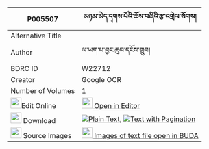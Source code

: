 |P005507|མཉམ་མེད་དྭགས་པོའི་ཆོས་བཞིའི་རྩ་འགྲེལ་སོགས། 
| --- | --- 
|Alternative Title |
|Author| ལ་ཡག་པ་བྱང་ཆུབ་དངོས་གྲུབ།
|BDRC ID | W22712
|Creator | Google OCR
|Number of Volumes| 1
|<img width="25" src="https://img.icons8.com/color/25/000000/edit-property.png">Edit Online| [<img width="25" src="https://avatars.githubusercontent.com/u/45091458?s=200&v=4"> Open in Editor](http://editor.openpecha.org/P005507)
|<img width="25" src="https://img.icons8.com/fluent/48/000000/download-2.png"/>  Download | [![](https://img.icons8.com/color/20/000000/txt.png)Plain Text](https://github.com/Openpecha/P005507/releases/download/v1/nyamme_dakpo_i_cho_shyi_i_tsad_plain_P005507.zip), [![](https://img.icons8.com/color/20/000000/txt.png)Text with Pagination](https://github.com/Openpecha/P005507/releases/download/v1/nyamme_dakpo_i_cho_shyi_i_tsad_pages_P005507.zip)
|<img width="25" src="https://img.icons8.com/plasticine/100/000000/pictures-folder.png"/>  Source Images | [<img width="25" src="https://library.bdrc.io/icons/BUDA-small.svg"> Images of text file open in BUDA](https://library.bdrc.io/show/bdr:W22712)